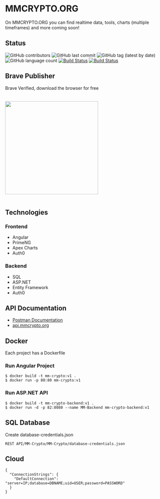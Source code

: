 # MMCRYPTO.ORG
On MMCRYPTO.ORG you can find realtime data, tools, charts (multiple timeframes) and more coming soon!

## Status
![GitHub contributors](https://img.shields.io/github/contributors/ElMoufid-Mohamed/MM-Crypto)
![GitHub last commit](https://img.shields.io/github/last-commit/ElMoufid-Mohamed/MM-Crypto)
![GitHub tag (latest by date)](https://img.shields.io/github/v/tag/ElMoufid-Mohamed/MM-Crypto)
![GitHub language count](https://img.shields.io/github/languages/count/ElMoufid-Mohamed/MM-Crypto)
[![Build Status](https://dev.azure.com/elmoufidmohamed/MM-Crypto/_apis/build/status/CI%20Pipeline?branchName=master)](https://dev.azure.com/elmoufidmohamed/MM-Crypto/_build/latest?definitionId=4&branchName=master)
[![Build Status](https://dev.azure.com/elmoufidmohamed/MM-Crypto/_apis/build/status/CD%20Pipeline?branchName=release)](https://dev.azure.com/elmoufidmohamed/MM-Crypto/_build/latest?definitionId=7&branchName=release)

## Brave Publisher
Brave Verified, download the browser for free
<br><br><br>
<a href="https://brave.com/mmc473">
<img src="https://raw.githubusercontent.com/ElMoufid-Mohamed/MMCRYPTO.ORG/f3070d43f0a13b2bc3df4f39574f61ebc785e078/Web%20Application/MM-Crypto/src/assets/img/brave-bat-partnership.svg" width="300px">
</a>
<br> <br>

## Technologies
### Frontend
* Angular
* PrimeNG
* Apex Charts
* Auth0
### Backend
* SQL
* ASP.NET
* Entity Framework
* Auth0

## API Documentation
* [Postman Documentation](https://documenter.getpostman.com/view/11121025/Szf9V6zz?version=latest)
* [api.mmcrypto.org](http://api.mmcrypto.org/api/v1/assets)

## Docker
Each project has a Dockerfile

### Run Angular Project
```
$ docker build -t mm-crypto:v1 .
$ docker run -p 80:80 mm-crypto:v1
```
### Run ASP.NET API
```
$ docker build -t mm-crypto-backend:v1 .
$ docker run -d -p 82:8080 --name MM-Backend mm-crypto-backend:v1
```

## SQL Database
Create database-credentials.json
```
REST API/MM-Crypto/MM-Crypto/database-credentials.json
```
## Cloud

```
{
  "ConnectionStrings": {
    "DefaultConnection": "server=IP;database=DBNAME;uid=USER;password=PASSWORD"
  }
}
```
